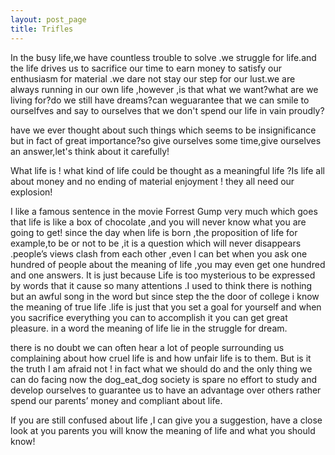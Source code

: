 ```yaml
---
layout: post_page
title: Trifles
---
```




In the busy life,we have countless trouble to solve .we struggle for life.and the life drives us to sacrifice our time to earn money to satisfy our enthusiasm for material .we dare not stay our step for our lust.we are always running in our own life ,however ,is that what we want?what are we living for?do we still have dreams?can weguarantee that we can smile to ourselfves and say to ourselves that we don't spend our life in vain proudly?


have we ever thought about such things which seems to be insignificance but in fact of great importance?so give ourselves some time,give ourselves an  answer,let's think about it carefully!


What life is ! what kind of life could be thought as a meaningful life ?Is life all about money and no ending of material enjoyment ! they all need our explosion!


I like a famous sentence in the movie Forrest Gump very much which goes that life is like a box of chocolate ,and you will never know what you are going to get! since the day when life is born ,the proposition of life for example,to be or not to be ,it is a question which will never disappears .people’s views clash from each other ,even l can bet when you ask one hundred of people about the meaning of life ,you may even get one hundred and one answers. 
It is just because Life is too mysterious to be expressed by words that it cause so many attentions .I used to think there is nothing but an awful song in the word but since step the  the door of college i know the meaning of true life  .life is just that you set a goal for yourself and when you sacrifice everything you can to accomplish it you can get great pleasure. in a word the meaning of life lie in the struggle for dream.


there is no doubt we can often hear a lot of people surrounding us complaining about how cruel life is and how unfair life is to them. But is it the truth I am afraid not ! in fact what we should do and the only thing we can do facing now  the dog_eat_dog society is spare no effort to study and develop ourselves to guarantee us to have an advantage over others rather spend our parents’ money and compliant about life.


If you are still confused about life ,I can give you a suggestion, have a close look at you parents you will know the meaning of life and what you should know!




